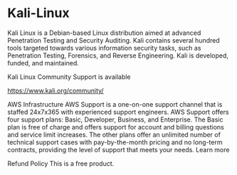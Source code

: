 # Kali-Linux
Kali Linux is a Debian-based Linux distribution aimed at advanced Penetration Testing and Security Auditing. Kali contains several hundred tools targeted towards various information security tasks, such as Penetration Testing, Forensics, and Reverse Engineering. Kali is developed, funded, and maintained.

Kali Linux
Community Support is available

https://www.kali.org/community/

AWS Infrastructure
AWS Support is a one-on-one support channel that is staffed 24x7x365 with experienced support engineers. AWS Support offers four support plans: Basic, Developer, Business, and Enterprise. The Basic plan is free of charge and offers support for account and billing questions and service limit increases. The other plans offer an unlimited number of technical support cases with pay-by-the-month pricing and no long-term contracts, providing the level of support that meets your needs. Learn more

Refund Policy
This is a free product.
